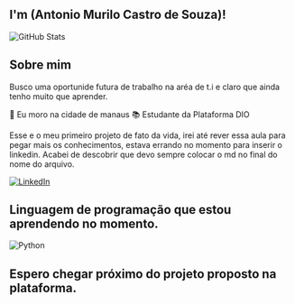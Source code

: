 ## I'm (Antonio Murilo Castro de Souza)!
![GitHub Stats](https://github-readme-stats.vercel.app/api?username=Murilosouzabrti&theme=transparent&bg_color=000&border_color=30A3DC&show_icons=true&icon_color=30A3DC&title_color=E94D5F&text_color=FFF)
## Sobre mim 
Busco uma oportunide futura de trabalho na aréa de t.i e claro que ainda tenho muito que aprender. 

🏬 Eu moro na cidade de manaus 
📚 Estudante da Plataforma DIO

Esse e o meu primeiro projeto de fato da vida, irei até rever essa aula para pegar mais os conhecimentos, estava errando no momento para inserir o linkedin.
Acabei de descobrir que devo sempre colocar o md no final do nome do arquivo. 

[![LinkedIn](https://img.shields.io/badge/LinkedIn-0077B5?style=for-the-badge&logo=linkedin&logoColor=white)](https://www.linkedin.com/in/murilosouzabr/)
## Linguagem de programação que estou aprendendo no momento. 
![Python](https://img.shields.io/badge/python-3670A0?style=for-the-badge&logo=python&logoColor=ffdd54)
## Espero chegar próximo do projeto proposto na plataforma.







